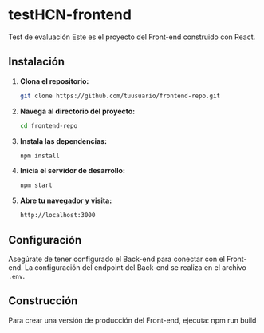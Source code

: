 # testHCN-frontend

Test de evaluación
Este es el proyecto del Front-end construido con React.

## Instalación

1. **Clona el repositorio:**

   ```bash
   git clone https://github.com/tuusuario/frontend-repo.git
   ```

2. **Navega al directorio del proyecto:**

   ```bash
   cd frontend-repo
   ```

3. **Instala las dependencias:**

   ```bash
   npm install
   ```

4. **Inicia el servidor de desarrollo:**

   ```bash
   npm start
   ```

5. **Abre tu navegador y visita:**

   ```
   http://localhost:3000
   ```

## Configuración

Asegúrate de tener configurado el Back-end para conectar con el Front-end. La configuración del endpoint del Back-end se realiza en el archivo `.env`.

## Construcción

Para crear una versión de producción del Front-end, ejecuta:
npm run build

